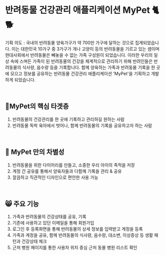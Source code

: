 # 반려동물 건강관리 애플리케이션 MyPet 🐈🐕
기획 의도 : 국내의 반려동물 양육가구가 약 700만 가구에 달하는 것으로 집계되었습니다.
          이는 대한민국 10가구 중 3가구가 개나 고양이 등의 반려동물을 기르고 있는 셈이며 현대사회에서 반려동물은 빼놓을 수 없는 가족 구성원이 되었습니다. 
          이러한 우리의 일상 속에 스며든 가족이 된 반려동물의 건강을 체계적으로 관리하기 위해 반려인들은 반려동물의 식사량, 음수량 등을 기록합니다. 
          함께 양육하는 가족과 반려동물 기록을 한 곳에 모으고  정보를 공유하는 반려동물 건강관리 애플리케이션 'MyPet'을 기획하고 개발하게 되었습니다. 

&nbsp;
## 🎯MyPet의 핵심 타겟층
 1. 반려동물의 건강관리를 한 곳에 기록하고 관리하길 원하는 사람
 2. 반려동물 독박 육아에서 벗어나, 함께 반려동물의 기록을 공유하고자 하는 사람
    
&nbsp;
## 🐶 MyPet 만의 차별성
 1. 반려동물을 위한 다이어리를 만들고, 소중한 우리 아이의 족적을 저장
 2. 계정 간 공유를 통해서 양육자들과 다함께 기록을 관리 & 공유
 3. 깔끔하고 직관적인 디자인으로 편안한 사용 가능
    
&nbsp;
## 😸 주요 기능
 1. 가족과 반려동물의 건강상태를 공유, 기록
 2. 기존에 사용하고 있던 이메일을 통해 회원가입
 3. 로그인 후 등록화면을 통해 반려동물의 상세 정보를 입력받고 계정을 등록
 4. 가족과 계정을 공유, 함께 반려동물의 식사량, 음수량, 대소변, 이상증상 등 생활 패턴과 건강상태 체크
 5. 근처 병원 페이지를 통한 사용자 위치 중심 근처 동물 병원 리스트 확인
